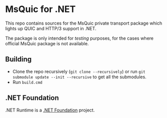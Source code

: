 # MsQuic for .NET

This repo contains sources for the MsQuic private transport package which lights up QUIC and HTTP/3 support in .NET.

The package is only intended for _testing_ purposes, for the cases where official MsQuic package is not available.

## Building

- Clone the repo recursively (`git clone --recursively`) or run `git submodule update --init --recursive` to get all the submodules.
- Run `build.cmd`

## .NET Foundation

.NET Runtime is a [.NET Foundation](https://www.dotnetfoundation.org/projects) project.
